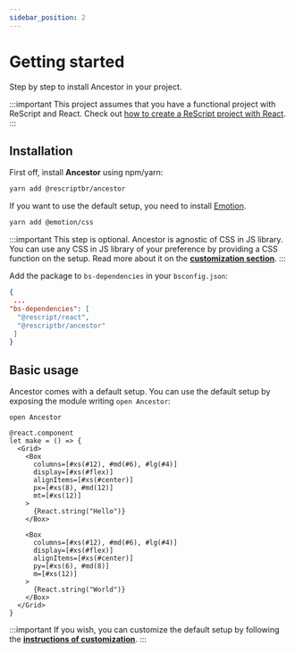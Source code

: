 ```yaml
---
sidebar_position: 2
---
```


# Getting started

Step by step to install Ancestor in your project.

:::important
This project assumes that you have a functional project with ReScript and React. Check out [how to create a ReScript project with React](https://rescript-lang.org/docs/react/latest/installation).
:::

## Installation

First off, install **Ancestor** using npm/yarn:

```sh title="Terminal"
yarn add @rescriptbr/ancestor
```

If you want to use the default setup, you need to install [Emotion](https://emotion.sh).
```sh title="Terminal"
yarn add @emotion/css
```
:::important
This step is optional. Ancestor is agnostic of CSS in JS library. You can use any CSS in JS library of your preference by providing a CSS function on the setup.
Read more about it on the [**customization section**](/docs/customization#css-in-js).
:::

Add the package to `bs-dependencies` in your `bsconfig.json`:

```json title="bsconfig.json"
{
 ...
"bs-dependencies": [
  "@rescript/react",
  "@rescriptbr/ancestor"
 ]
}

```

## Basic usage

Ancestor comes with a default setup. You can use the default setup by exposing the module writing `open Ancestor`:

```rescript title="App.res"
open Ancestor

@react.component
let make = () => {
  <Grid>
    <Box
      columns=[#xs(#12), #md(#6), #lg(#4)]
      display=[#xs(#flex)]
      alignItems=[#xs(#center)]
      px=[#xs(8), #md(12)]
      mt=[#xs(12)]
    >
      {React.string("Hello")}
    </Box>

    <Box
      columns=[#xs(#12), #md(#6), #lg(#4)]
      display=[#xs(#flex)]
      alignItems=[#xs(#center)]
      py=[#xs(6), #md(8)]
      m=[#xs(12)]
    >
      {React.string("World")}
    </Box>
  </Grid>
}
```

:::important
If you wish, you can customize the default setup by following the **[instructions of customization](/docs/customization)**.
:::

